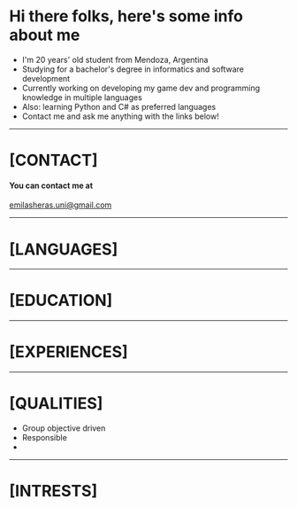 #  Hi there folks, here's some info about me

-  I'm 20 years' old student from Mendoza, Argentina
-  Studying for a bachelor's degree in informatics and software development
-  Currently working on developing my game dev and programming knowledge in multiple languages
-  Also: learning Python and C# as preferred languages
-  Contact me and ask me anything with the links below!

___

#  [CONTACT]
#### You can contact me at
emilasheras.uni@gmail.com

___

#  [LANGUAGES]

___

#  [EDUCATION]

___

#  [EXPERIENCES]

___

#  [QUALITIES]

-  Group objective driven
-  Responsible
-  

___

#  [INTRESTS]